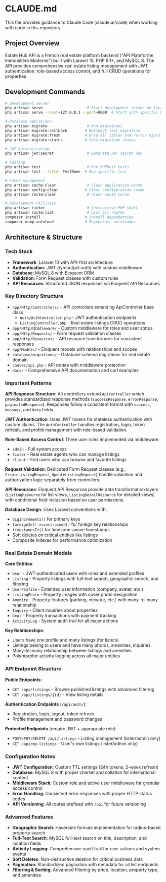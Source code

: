 # CLAUDE.md

This file provides guidance to Claude Code (claude.ai/code) when working with code in this repository.

## Project Overview

Estate Hub API is a French real estate platform backend ("API Plateforme Immobilière Moderne") built with Laravel 10, PHP 8.1+, and MySQL 8. The API provides comprehensive real estate listing management with JWT authentication, role-based access control, and full CRUD operations for properties.

## Development Commands

```bash
# Development server
php artisan serve                    # Start development server on localhost:8000
php artisan serve --host=127.0.0.1 --port=8000  # Start with specific host/port

# Database operations
php artisan migrate                  # Run migrations
php artisan migrate:rollback        # Rollback last migration
php artisan migrate:fresh           # Drop all tables and re-run migrations
php artisan migrate:status          # Show migration status

# JWT Authentication
php artisan jwt:secret               # Generate JWT secret key

# Testing
php artisan test                     # Run PHPUnit tests
php artisan test --filter TestName  # Run specific test

# Cache management
php artisan cache:clear              # Clear application cache
php artisan config:clear            # Clear configuration cache
php artisan route:clear              # Clear route cache

# Development utilities
php artisan tinker                   # Interactive PHP shell
php artisan route:list               # List all routes
composer install                    # Install dependencies
composer dump-autoload              # Regenerate autoloader
```

## Architecture & Structure

### Tech Stack
- **Framework**: Laravel 10 with API-first architecture
- **Authentication**: JWT (tymon/jwt-auth) with custom middleware
- **Database**: MySQL 8 with Eloquent ORM
- **Validation**: Form Request classes with custom rules
- **API Resources**: Structured JSON responses via Eloquent API Resources

### Key Directory Structure
- `app/Http/Controllers/` - API controllers extending ApiController base class
  - `Auth/AuthController.php` - JWT authentication endpoints
  - `ListingController.php` - Real estate listings CRUD operations
- `app/Http/Middleware/` - Custom middleware for roles and user status
- `app/Http/Requests/` - Form request validation classes
- `app/Http/Resources/` - API resource transformers for consistent responses
- `app/Models/` - Eloquent models with relationships and scopes
- `database/migrations/` - Database schema migrations for real estate domain
- `routes/api.php` - API routes with middleware protection
- `docs/` - Comprehensive API documentation and curl examples

### Important Patterns

**API Response Structure**: All controllers extend `ApiController` which provides standardized response methods (`successResponse`, `errorResponse`, `paginatedResponse`). Responses follow a consistent format with `success`, `message`, and `data` fields.

**JWT Authentication**: Uses JWT tokens for stateless authentication with custom claims. The `AuthController` handles registration, login, token refresh, and profile management with role-based validation.

**Role-Based Access Control**: Three user roles implemented via middleware:
- `admin` - Full system access
- `lister` - Real estate agents who can manage listings
- `client` - End users who can browse and favorite listings

**Request Validation**: Dedicated Form Request classes (e.g., `CreateListingRequest`, `UpdateListingRequest`) handle validation and authorization logic separately from controllers.

**API Resources**: Eloquent API Resources provide data transformation layers (`ListingResource` for list views, `ListingDetailResource` for detailed views) with conditional field inclusion based on user permissions.

**Database Design**: Uses Laravel conventions with:
- `bigIncrements()` for primary keys
- `foreignId()->constrained()` for foreign key relationships
- `timestampsTz()` for timezone-aware timestamps
- Soft deletes on critical entities like listings
- Composite indexes for performance optimization

### Real Estate Domain Models

**Core Entities**:
- `User` - JWT-authenticated users with roles and extended profiles
- `Listing` - Property listings with full-text search, geographic search, and filtering
- `UserProfile` - Extended user information (company, avatar, etc.)
- `ListingPhoto` - Property images with cover photo designation
- `Amenity` - Property features (parking, elevator, etc.) with many-to-many relationship
- `Inquiry` - Client inquiries about properties
- `Deal` - Property transactions with payment tracking
- `ActivityLog` - System audit trail for all major actions

**Key Relationships**:
- Users have one profile and many listings (for listers)
- Listings belong to users and have many photos, amenities, inquiries
- Many-to-many relationship between listings and amenities
- Polymorphic activity logging across all major entities

### API Endpoint Structure

**Public Endpoints**:
- `GET /api/listings` - Browse published listings with advanced filtering
- `GET /api/listings/{id}` - View listing details

**Authentication Endpoints** (`/api/auth/`):
- Registration, login, logout, token refresh
- Profile management and password changes

**Protected Endpoints** (require JWT + appropriate role):
- `POST/PUT/DELETE /api/listings` - Listing management (lister/admin only)
- `GET /api/my-listings` - User's own listings (lister/admin only)

### Configuration Notes
- **JWT Configuration**: Custom TTL settings (24h tokens, 2-week refresh)
- **Database**: MySQL 8 with proper charset and collation for international content
- **Middleware Stack**: Custom role and active user middleware for granular access control
- **Error Handling**: Consistent error responses with proper HTTP status codes
- **API Versioning**: All routes prefixed with `/api` for future versioning

### Advanced Features
- **Geographic Search**: Haversine formula implementation for radius-based property search
- **Full-Text Search**: MySQL full-text search on title, description, and location fields
- **Activity Logging**: Comprehensive audit trail for user actions and system events
- **Soft Deletes**: Non-destructive deletion for critical business data
- **Pagination**: Standardized pagination with metadata for all list endpoints
- **Filtering & Sorting**: Advanced filtering by price, location, property type, and amenities